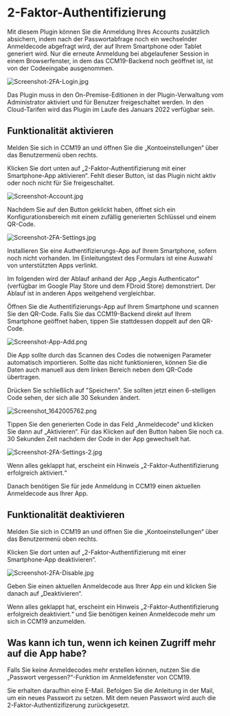 # 2-Faktor-Authentifizierung

Mit diesem Plugin können Sie die Anmeldung Ihres Accounts zusätzlich absichern, indem nach der Passwortabfrage noch ein wechselnder Anmeldecode abgefragt wird, der auf Ihrem Smartphone oder Tablet generiert wird. Nur die erneute Anmeldung bei abgelaufener Session in einem Browserfenster, in dem das CCM19-Backend noch geöffnet ist, ist von der Codeeingabe ausgenommen.

![Screenshot-2FA-Login.jpg](../../assets/Screenshot-2FA-Login.jpg)

Das Plugin muss in den On-Premise-Editionen in der Plugin-Verwaltung vom Administrator aktiviert und für Benutzer freigeschaltet werden. In den Cloud-Tarifen wird das Plugin im Laufe des Januars 2022 verfügbar sein.

## Funktionalität aktivieren

Melden Sie sich in CCM19 an und öffnen Sie die „Kontoeinstellungen“ über das Benutzermenü oben rechts.

Klicken Sie dort unten auf „2-Faktor-Authentifizierung mit einer Smartphone-App aktivieren“. Fehlt dieser Button, ist das Plugin nicht aktiv oder noch nicht für Sie freigeschaltet.

![Screenshot-Account.jpg](../../assets/Screenshot-Account.jpg)

Nachdem Sie auf den Button geklickt haben, öffnet sich ein Konfigurationsbereich mit einem zufällig generierten Schlüssel und einem QR-Code.

![Screenshot-2FA-Settings.jpg](../../assets/Screenshot-2FA-Settings.jpg)

Installieren Sie eine Authentifizierungs-App auf Ihrem Smartphone, sofern noch nicht vorhanden. Im Einleitungstext des Formulars ist eine Auswahl von unterstützten Apps verlinkt.

Im folgenden wird der Ablauf anhand der App „Aegis Authenticator“ (verfügbar im Google Play Store und dem FDroid Store) demonstriert. Der Ablauf ist in anderen Apps weitgehend vergleichbar.

Öffnen Sie die Authentifizierungs-App auf Ihrem Smartphone und scannen Sie den QR-Code. Falls Sie das CCM19-Backend direkt auf Ihrem Smartphone geöffnet haben, tippen Sie stattdessen doppelt auf den QR-Code.

![Screenshot-App-Add.png](../../assets/Screenshot-App-Add.png)

Die App sollte durch das Scannen des Codes die notwenigen Parameter automatisch importieren. Sollte das nicht funktionieren, können Sie die Daten auch manuell aus dem linken Bereich neben dem QR-Code übertragen.

Drücken Sie schließlich auf "Speichern". Sie sollten jetzt einen 6-stelligen Code sehen, der sich alle 30 Sekunden ändert.

![Screenshot_1642005762.png](../../assets/Screenshot_1642005762.png)

Tippen Sie den generierten Code in das Feld „Anmeldecode“ und klicken Sie dann auf „Aktivieren“. Für das Klicken auf den Button haben Sie noch ca. 30 Sekunden Zeit nachdem der Code in der App gewechselt hat.

![Screenshot-2FA-Settings-2.jpg](../../assets/Screenshot-2FA-Settings-2.jpg)

Wenn alles geklappt hat, erscheint ein Hinweis „2-Faktor-Authentifizierung erfolgreich aktiviert.“

Danach benötigen Sie für jede Anmeldung in CCM19 einen aktuellen Anmeldecode aus Ihrer App.

## Funktionalität deaktivieren

Melden Sie sich in CCM19 an und öffnen Sie die „Kontoeinstellungen“ über das Benutzermenü oben rechts.

Klicken Sie dort unten auf „2-Faktor-Authentifizierung mit einer Smartphone-App deaktivieren“.

![Screenshot-2FA-Disable.jpg](../../assets/Screenshot-2FA-Disable.jpg)

Geben Sie einen aktuellen Anmeldecode aus Ihrer App ein und klicken Sie danach auf „Deaktivieren“.

Wenn alles geklappt hat, erscheint ein Hinweis „2-Faktor-Authentifizierung erfolgreich deaktiviert.“ und Sie benötigen keinen Anmeldecode mehr um sich in CCM19 anzumelden.

## Was kann ich tun, wenn ich keinen Zugriff mehr auf die App habe?

Falls Sie keine Anmeldecodes mehr erstellen können, nutzen Sie die „Passwort vergessen?“-Funktion im Anmeldefenster von CCM19.

Sie erhalten daraufhin eine E-Mail. Befolgen Sie die Anleitung in der Mail, um ein neues Passwort zu setzen. Mit dem neuen Passwort wird auch die 2-Faktor-Authentizifizerung zurückgesetzt.
